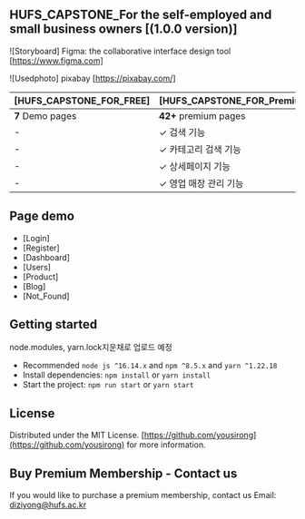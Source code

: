## HUFS_CAPSTONE_For the self-employed and small business owners [(1.0.0 version)]

![Storyboard] Figma: the collaborative interface design tool [https://www.figma.com]

![Usedphoto] pixabay [https://pixabay.com/]

| [HUFS_CAPSTONE_FOR_FREE] | [HUFS_CAPSTONE_FOR_Premium_member] |
| ------------------------ | :--------------------------------- |
| **7** Demo pages         | **42+** premium pages              |
| -                        | ✓ 검색 기능                        |
| -                        | ✓ 카테고리 검색 기능               |
| -                        | ✓ 상세페이지 기능                  |
| -                        | ✓ 영업 매장 관리 기능              |

## Page demo

- [Login]
- [Register]
- [Dashboard]
- [Users]
- [Product]
- [Blog]
- [Not_Found]

## Getting started

node.modules, yarn.lock지운채로 업로드 예정

- Recommended `node js ^16.14.x` and `npm ^8.5.x` and `yarn ^1.22.18`
- Install dependencies: `npm install` or `yarn install`
- Start the project: `npm run start` or `yarn start`

## License

Distributed under the MIT License. [https://github.com/yousirong](https://github.com/yousirong) for more information.

## Buy Premium Membership - Contact us

If you would like to purchase a premium membership, contact us
Email: diziyong@hufs.ac.kr
